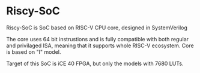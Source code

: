 # Riscy-SoC
Riscy-SoC is SoC based on RISC-V CPU core, designed in SystemVerilog

The core uses 64 bit instrustions and is fully compatible with both regular and privilaged ISA, meaning that it supports whole RISC-V ecosystem. Core is based on "I" model.

Target of this SoC is iCE 40 FPGA, but only the models with 7680 LUTs.
